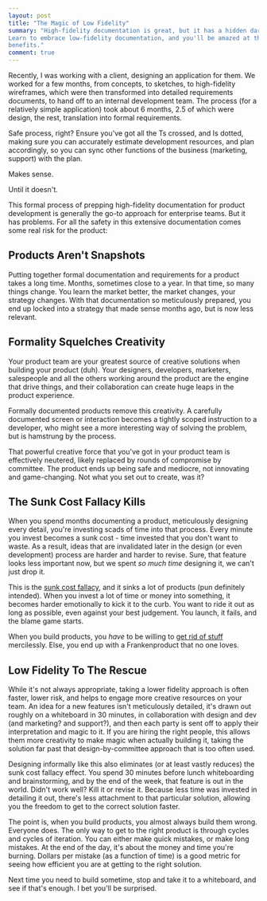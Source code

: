 ```yaml
---
layout: post
title: "The Magic of Low Fidelity"
summary: "High-fidelity documentation is great, but it has a hidden dark side.
Learn to embrace low-fidelity documentation, and you'll be amazed at the
benefits."
comment: true
---
```


Recently, I was working with a client, designing an application for them. We
worked for a few months, from concepts, to sketches, to high-fidelity
wireframes, which were then transformed into detailed requirements documents, to
hand off to an internal development team. The process (for a relatively simple
application) took about 6 months, 2.5 of which were design, the rest,
translation into formal requirements. 

Safe process, right? Ensure you've got all the Ts crossed, and Is dotted, making
sure you can accurately estimate development resources, and plan accordingly, so
you can sync other functions of the business (marketing, support) with the plan.

Makes sense.

Until it doesn't. 

This formal process of prepping high-fidelity documentation for product
development is generally the go-to approach for enterprise teams. But it has
problems. For all the safety in this extensive documentation comes some real
risk for the product:

## Products Aren't Snapshots

Putting together formal documentation and requirements for a product takes a
long time. Months, sometimes close to a year. In that time, so many things
change. You learn the market better, the market changes, your strategy changes.
With that documentation so meticulously prepared, you end up locked into a
strategy that made sense months ago, but is now less relevant. 

## Formality Squelches Creativity

Your product team are your greatest source of creative solutions when building
your product (duh). Your designers, developers, marketers, salespeople and all
the others working around the product are the engine that drive things, and
their collaboration can create huge leaps in the product experience. 

Formally documented products remove this creativity. A carefully documented
screen or interaction becomes a tightly scoped instruction to a developer, who
might see a more interesting way of solving the problem, but is hamstrung by the
process. 

That powerful creative force that you've got in your product team is effectively
neutered, likely replaced by rounds of compromise by committee. The product ends
up being safe and mediocre, not innovating and game-changing. Not what you set
out to create, was it?

## The Sunk Cost Fallacy Kills

When you spend months documenting a product, meticulously designing every
detail, you're investing scads of time into that process. Every minute you
invest becomes a sunk cost - time invested that you don't want to waste. As a
result, ideas that are invalidated later in the design (or even development)
process are harder and harder to revise. Sure, that feature looks less important
now, but we spent _so much time_ designing it, we can't just drop it. 

This is the [sunk cost fallacy][sunkcost], and it sinks a lot of products (pun
definitely intended). When you invest a lot of time or money into something, it
becomes harder emotionally to kick it to the curb. You want to ride it out as
long as possible, even against your best judgement. You launch, it fails, and
the blame game starts.

When you build products, you _have_ to be willing to [get rid of
stuff][killfeatures] mercilessly. Else, you end up with a Frankenproduct that no
one loves. 

## Low Fidelity To The Rescue

While it's not always appropriate, taking a lower fidelity approach is often
faster, lower risk, and helps to engage more creative resources on your team. An
idea for a new features isn't meticulously detailed, it's drawn out roughly on a
whiteboard in 30 minutes, in collaboration with design and dev (and marketing?
and support?), and then each party is sent off to apply their interpretation and
magic to it. If you are hiring the right people, this allows them more
creativity to make magic when actually building it, taking the solution far past
that design-by-committee approach that is too often used.

Designing informally like this also eliminates (or at least vastly reduces) the
sunk cost fallacy effect. You spend 30 minutes before lunch whiteboarding and
brainstorming, and by the end of the week, that feature is out in the world.
Didn't work well? Kill it or revise it. Because less time was invested in
detailing it out, there's less attachment to that particular solution, allowing
you the freedom to get to the correct solution faster. 

The point is, when you build products, you almost always build them wrong.
Everyone does. The only way to get to the right product is through cycles and
cycles of iteration. You can either make quick mistakes, or make long mistakes.
At the end of the day, it's about the money and time you're burning. Dollars per
mistake (as a function of time) is a good metric for seeing how efficient you
are at getting to the right solution.

Next time you need to build sometime, stop and take it to a whiteboard, and see
if that's enough. I bet you'll be surprised. 

[sunkcost]: https://youarenotsosmart.com/2011/03/25/the-sunk-cost-fallacy/
[killfeatures]: https://www.crowdsync.io/blog/2017/09/28/how-to-know-what-features-to-kill/
